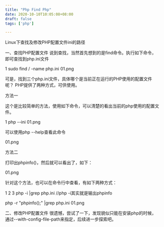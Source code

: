 ```yaml
---
title: "Php Find Php"
date: 2020-10-10T10:05:08+08:00
draft: false
tags: ['php']

---
```


Linux下查找及修改PHP配置文件ini的路径

一、查找PHP配置文件
说到查找，当然首先想到的是find命令。执行如下命令，即可查找到php.ini文件

1
sudo find / -name php.ini
01.png

可是，找到三个php.ini文件，具体哪个是当前正在运行的PHP使用的配置文件呢？ PHP提供了两种方式，可供使用。

方法一

这个是比较简单的方法，使用如下命令，可以清楚的看出当前的php使用的配置文件。

1
php --ini
01.png

可以使用php --help查看此命令

01.png

方法二

打印出phpinfo()，然后就可以看出了，如下：

01.png

针对这个方法，也可以在命令行中查看，有如下两种方式：

1
2
3
php -i  |grep php.ini  //php -i其实就是输出phpinfo
 
php -r "phpinfo();" |grep php.ini
01.png



二、修改PHP配置文件
很遗憾，尝试了一下，发现貌似只能在安装php的时候，通过--with-config-file-path来指定，后续进一步探索吧。